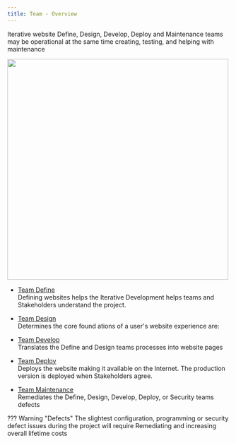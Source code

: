 ```yaml
---
title: Team - Overview
---
```


Iterative website Define, Design, Develop, Deploy and Maintenance teams may be operational at the same time creating, testing, and helping with maintenance  

<!-- <figure markdown>
  ![Teams](docs/blog/img/teams.png){width="400"}


  <figcaption>Development Teams </figurecaption>
</figure>
Reaching a [Minimum Viable Product](../Support/minimum_viable_product.md) is the first Development teams goal -->

<img src="../img/teams.png" width="500" />


 
- [Team Define](team_define.md)   
  Defining websites helps the Iterative Development helps teams and Stakeholders understand the project.

- [Team Design](team_design.md)  
  Determines the core found
  ations of a user's website experience are:

- [Team Develop](team_develop.md)  
  Translates the Define and Design teams processes into website pages 

- [Team Deploy](team_deploy.md)  
  Deploys the website making it available on the Internet. The production version is deployed when Stakeholders agree.

- [Team Maintenance](team_maintenance.md)  
  Remediates the Define, Design, Develop, Deploy, or Security teams defects

??? Warning "Defects"
	The slightest configuration, programming or security defect issues during the project will require Remediating and increasing overall lifetime costs 


